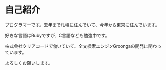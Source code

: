 # 自己紹介

プログラマーです。去年まで札幌に住んでいて、今年から東京に住んでいます。

好きな言語はRubyですが、C言語なども勉強中です。

株式会社クリアコードで働いていて、全文検索エンジンGroongaの開発に関わっています。

よろしくお願いします。
